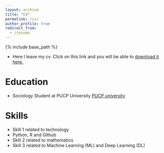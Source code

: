 ```yaml
---
layout: archive
title: "CV"
permalink: /cv/
author_profile: true
redirect_from:
  - /resume
---
```


{% include base_path %}


* Here I leave my cv. Click on this link and you will be able to <u><a href="https://github.com/HaloReach2552/Brando.fold.github.io/blob/main/files/ERIK_CV.pdf">download it here.</a></u>

Education
======
* Sociology Student at PUCP University [PUCP university](https://www.pucp.edu.pe/)


Skills
======
* Skill 1 related to technology 
* Python, R and Github 
* Skill 2 related to mathematics
* Skill 3 related to Machine Learning (ML) and Deep Learning (DL)
 

